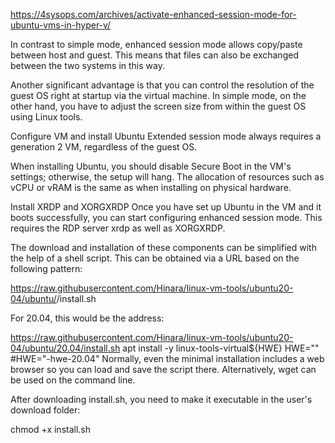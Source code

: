 https://4sysops.com/archives/activate-enhanced-session-mode-for-ubuntu-vms-in-hyper-v/

In contrast to simple mode, enhanced session mode allows copy/paste between host and guest. This means that files can also be exchanged between the two systems in this way.

Another significant advantage is that you can control the resolution of the guest OS right at startup via the virtual machine. In simple mode, on the other hand, you have to adjust the screen size from within the guest OS using Linux tools.

Configure VM and install Ubuntu
Extended session mode always requires a generation 2 VM, regardless of the guest OS.

When installing Ubuntu, you should disable Secure Boot in the VM's settings; otherwise, the setup will hang. The allocation of resources such as vCPU or vRAM is the same as when installing on physical hardware.

Install XRDP and XORGXRDP
Once you have set up Ubuntu in the VM and it boots successfully, you can start configuring enhanced session mode. This requires the RDP server xrdp as well as XORGXRDP.

The download and installation of these components can be simplified with the help of a shell script. This can be obtained via a URL based on the following pattern:

https://raw.githubusercontent.com/Hinara/linux-vm-tools/ubuntu20-04/ubuntu/<Version>/install.sh

For 20.04, this would be the address:

https://raw.githubusercontent.com/Hinara/linux-vm-tools/ubuntu20-04/ubuntu/20.04/install.sh
apt install -y linux-tools-virtual${HWE}
HWE=""
#HWE="-hwe-20.04"
Normally, even the minimal installation includes a web browser so you can load and save the script there. Alternatively, wget can be used on the command line.

After downloading install.sh, you need to make it executable in the user's download folder:

chmod +x install.sh

